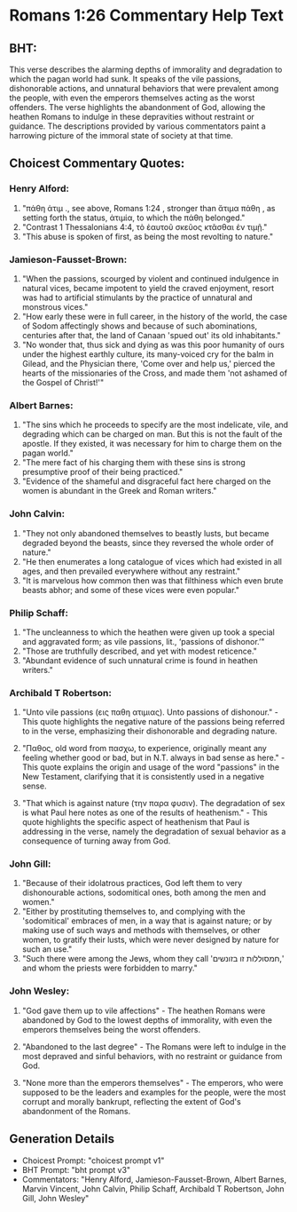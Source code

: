 # Romans 1:26 Commentary Help Text

## BHT:
This verse describes the alarming depths of immorality and degradation to which the pagan world had sunk. It speaks of the vile passions, dishonorable actions, and unnatural behaviors that were prevalent among the people, with even the emperors themselves acting as the worst offenders. The verse highlights the abandonment of God, allowing the heathen Romans to indulge in these depravities without restraint or guidance. The descriptions provided by various commentators paint a harrowing picture of the immoral state of society at that time.

## Choicest Commentary Quotes:
### Henry Alford:
1. "πάθη ἀτιμ ., see above, Romans 1:24 , stronger than ἄτιμα πάθη , as setting forth the status, ἀτιμία, to which the πάθη belonged."
2. "Contrast 1 Thessalonians 4:4, τὸ ἑαυτοῦ σκεῦος κτᾶσθαι ἐν τιμῇ."
3. "This abuse is spoken of first, as being the most revolting to nature."

### Jamieson-Fausset-Brown:
1. "When the passions, scourged by violent and continued indulgence in natural vices, became impotent to yield the craved enjoyment, resort was had to artificial stimulants by the practice of unnatural and monstrous vices."
2. "How early these were in full career, in the history of the world, the case of Sodom affectingly shows and because of such abominations, centuries after that, the land of Canaan 'spued out' its old inhabitants."
3. "No wonder that, thus sick and dying as was this poor humanity of ours under the highest earthly culture, its many-voiced cry for the balm in Gilead, and the Physician there, 'Come over and help us,' pierced the hearts of the missionaries of the Cross, and made them 'not ashamed of the Gospel of Christ!'"

### Albert Barnes:
1. "The sins which he proceeds to specify are the most indelicate, vile, and degrading which can be charged on man. But this is not the fault of the apostle. If they existed, it was necessary for him to charge them on the pagan world."
2. "The mere fact of his charging them with these sins is strong presumptive proof of their being practiced."
3. "Evidence of the shameful and disgraceful fact here charged on the women is abundant in the Greek and Roman writers."

### John Calvin:
1. "They not only abandoned themselves to beastly lusts, but became degraded beyond the beasts, since they reversed the whole order of nature."
2. "He then enumerates a long catalogue of vices which had existed in all ages, and then prevailed everywhere without any restraint."
3. "It is marvelous how common then was that filthiness which even brute beasts abhor; and some of these vices were even popular."

### Philip Schaff:
1. "The uncleanness to which the heathen were given up took a special and aggravated form; as vile passions, lit., ‘passions of dishonor.’" 
2. "Those are truthfully described, and yet with modest reticence."
3. "Abundant evidence of such unnatural crime is found in heathen writers."

### Archibald T Robertson:
1. "Unto vile passions (εις παθη ατιμιας). Unto passions of dishonour." - This quote highlights the negative nature of the passions being referred to in the verse, emphasizing their dishonorable and degrading nature.

2. "Παθος, old word from πασχω, to experience, originally meant any feeling whether good or bad, but in N.T. always in bad sense as here." - This quote explains the origin and usage of the word "passions" in the New Testament, clarifying that it is consistently used in a negative sense.

3. "That which is against nature (την παρα φυσιν). The degradation of sex is what Paul here notes as one of the results of heathenism." - This quote highlights the specific aspect of heathenism that Paul is addressing in the verse, namely the degradation of sexual behavior as a consequence of turning away from God.

### John Gill:
1. "Because of their idolatrous practices, God left them to very dishonourable actions, sodomitical ones, both among the men and women."
2. "Either by prostituting themselves to, and complying with the 'sodomitical' embraces of men, in a way that is against nature; or by making use of such ways and methods with themselves, or other women, to gratify their lusts, which were never designed by nature for such an use."
3. "Such there were among the Jews, whom they call 'חמסוללות זו בזונשים,' and whom the priests were forbidden to marry."

### John Wesley:
1. "God gave them up to vile affections" - The heathen Romans were abandoned by God to the lowest depths of immorality, with even the emperors themselves being the worst offenders.

2. "Abandoned to the last degree" - The Romans were left to indulge in the most depraved and sinful behaviors, with no restraint or guidance from God.

3. "None more than the emperors themselves" - The emperors, who were supposed to be the leaders and examples for the people, were the most corrupt and morally bankrupt, reflecting the extent of God's abandonment of the Romans.


## Generation Details
- Choicest Prompt: "choicest prompt v1"
- BHT Prompt: "bht prompt v3"
- Commentators: "Henry Alford, Jamieson-Fausset-Brown, Albert Barnes, Marvin Vincent, John Calvin, Philip Schaff, Archibald T Robertson, John Gill, John Wesley"
